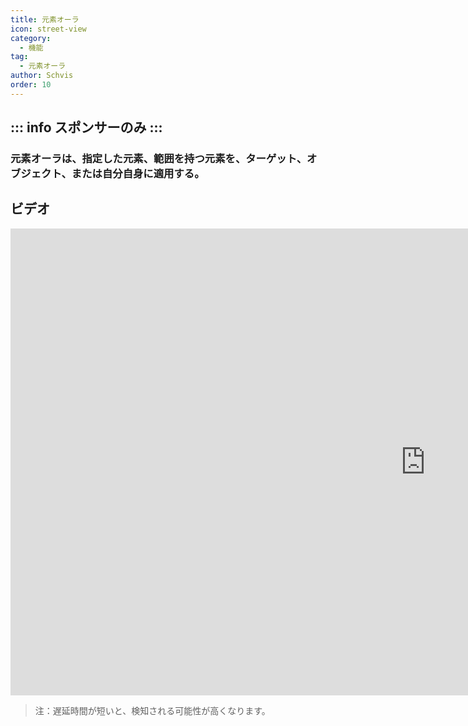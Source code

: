 ```yaml
---
title: 元素オーラ
icon: street-view
category:
  - 機能
tag:
  - 元素オーラ
author: Schvis
order: 10
---
```

::: info スポンサーのみ
:::
---
### 元素オーラは、指定した元素、範囲を持つ元素を、ターゲット、オブジェクト、または自分自身に適用する。

## ビデオ

<div class="iframe-container"><iframe width="1328" height="747" src="https://www.youtube.com/embed/FskTJiknOgQ?list=PL5eI1Tb64p56g27qfYk7VuFTz4FK6YrKa" title="Korepi - Elemental Aura (Sponsor)" frameborder="0" allow="accelerometer; autoplay; clipboard-write; encrypted-media; gyroscope; picture-in-picture; web-share" referrerpolicy="strict-origin-when-cross-origin" allowfullscreen></iframe></div>

> 注：遅延時間が短いと、検知される可能性が高くなります。



